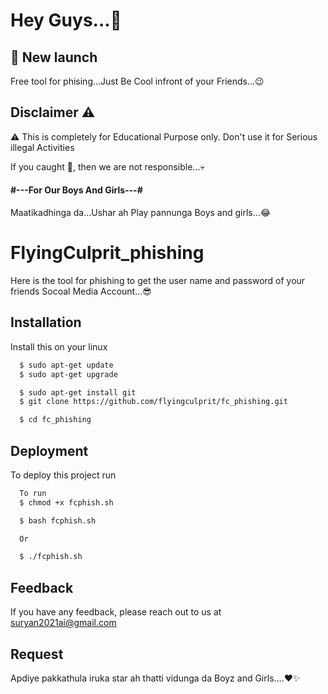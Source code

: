 
# Hey Guys...🤟

## 🚀 New launch
Free tool for phising...Just Be Cool infront of your Friends...😉

## Disclaimer ⚠️
⚠️ This is completely for Educational Purpose only. Don't use it for Serious illegal Activities

If you caught 🫵, then we are not responsible...💀

#### #---For Our Boys And Girls---#

Maatikadhinga da...Ushar ah Play pannunga Boys and girls...😂
# FlyingCulprit_phishing

Here is the tool for phishing to get the user name and password of your friends Socoal Media Account...😎


## Installation

Install this on your linux

```bash
  $ sudo apt-get update
  $ sudo apt-get upgrade
```
```bash
  $ sudo apt-get install git
  $ git clone https://github.com/flyingculprit/fc_phishing.git
```
```bash
  $ cd fc_phishing
```
## Deployment

To deploy this project run

```bash
  To run 
  $ chmod +x fcphish.sh
```

```bash
  $ bash fcphish.sh 

  Or

  $ ./fcphish.sh
```
## Feedback

If you have any feedback, please reach out to us at suryan2021ai@gmail.com


## Request

Apdiye pakkathula iruka star ah thatti vidunga da Boyz and Girls....❤️✨